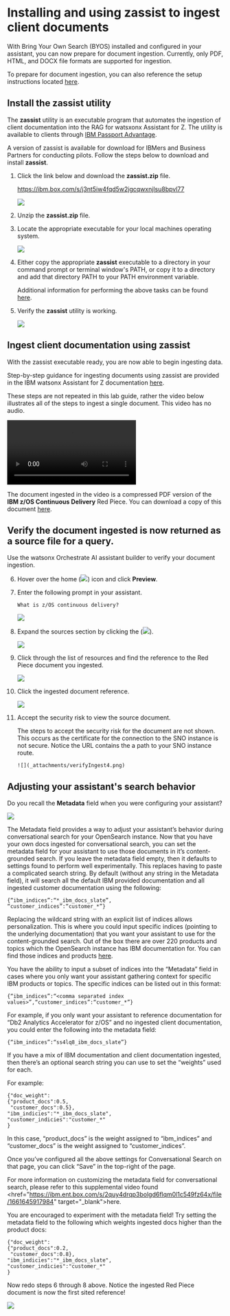 # Installing and using zassist to ingest client documents
With Bring Your Own Search (BYOS) installed and configured in your assistant, you can now prepare for document ingestion. Currently, only PDF, HTML, and DOCX file formats are supported for ingestion. 


To prepare for document ingestion, you can also reference the setup instructions located <a href="https://ibmdocs-test.dcs.ibm.com/docs/en/watsonx/waz/2.0?topic=install-zassist-ingest-data" target="_blank">here</a>.

## Install the zassist utility
The **zassist** utility is an executable program that automates the ingestion of client documentation into the RAG for watsxonx Assistant for Z. The utility is available to clients through <a href="https://www.ibm.com/software/passportadvantage/pao_customer.html" target="_blank">IBM Passport Advantage</a>.

A version of zassist is available for download for IBMers and Business Partners for conducting pilots. Follow the steps below to download and install **zassist**.

1. Click the link below and download the **zassist.zip** file.
   
    <a href="https://ibm.box.com/s/j3nt5iw4fqd5w2jgcqwxnjlsu8bpvl77" target="_blank">https://ibm.box.com/s/j3nt5iw4fqd5w2jgcqwxnjlsu8bpvl77</a>

    ![](_attachments/zassistDownload.png)

2. Unzip the **zassist.zip** file.
3. Locate the appropriate executable for your local machines operating system.

    ![](_attachments/zasstZIPFile.png)

4. Either copy the appropriate **zassist** executable to a directory in your command prompt or terminal window's PATH, or copy it to a directory and add that directory PATH to your PATH environment variable.

    Additional information for performing the above tasks can be found <a href="https://www.ibm.com/docs/en/watsonx/waz/2.x?topic=data-installing-zassist#tasktask_w13_lhf_4bc__steps__1" target="_blank">here</a>.

5. Verify the **zassist** utility is working.

    ![](_attachments/zassistRunning.png)

## Ingest client documentation using **zassist**
With the zassist executable ready, you are now able to begin ingesting data. 

Step-by-step guidance for ingesting documents using zassist are provided in the IBM watsonx Assistant for Z documentation <a href="https://www.ibm.com/docs/en/watsonx/waz/2.x?topic=data-ingesting" target="_blank">here</a>.

These steps are not repeated in this lab guide, rather the video below illustrates all of the steps to ingest a single document. This video has no audio.

![type:video](_videos/zassitIngest-final.mp4)

The document ingested in the video is a compressed PDF version of the **IBM z/OS Continuous Delivery** Red Piece. You can download a copy of this document <a href="https://github.com/IBM/SalesEnablement-L4-watsonx-AssistantForZ/blob/main/docs/Setup/_sampleDocs/redp5340-compressed.pdf" target="_blank">here</a>.

## Verify the document ingested is now returned as a source file for a query.
Use the watsonx Orchestrate AI assistant builder to verify your document ingestion.

6. Hover over the home (![](_attachments/homeIcon.png)) icon and click **Preview**.
7. Enter the following prompt in your assistant.

    ```
    What is z/OS continuous delivery?
    ```

    ![](_attachments/verifyIngest0.png)

8. Expand the sources section by clicking the (![](_attachments/downArrowIcon.png)).
   
    ![](_attachments/verifyIngest1.png)

9. Click through the list of resources and find the reference to the Red Piece document you ingested.

    ![](_attachments/verifyIngest2.png)

10. Click the ingested document reference.

    ![](_attachments/verifyIngest3.png)

11. Accept the security risk to view the source document.

    The steps to accept the security risk for the document are not shown. This occurs as the certificate for the connection to the SNO instance is not secure. Notice the URL contains the a path to your SNO instance route.

        ![](_attachments/verifyIngest4.png)

 ## Adjusting your assistant's search behavior
 Do you recall the **Metadata** field when you were configuring your assistant?

![](_attachments/genAISettings2.png)

The Metadata field provides a way to adjust your assistant’s behavior during conversational search for your OpenSearch instance. Now that you have your own docs ingested for conversational search, you can set the metadata field for your assistant to use those documents in it’s content-grounded search.
If you leave the metadata field empty, then it defaults to settings found to perform well experimentally. This replaces having to paste a complicated search string.
By default (without any string in the Metadata field), it will search all the default IBM provided documentation and all ingested customer documentation using the following:

```
{“ibm_indices”:“*_ibm_docs_slate”,
“customer_indices”:“customer_*”}
```

Replacing the wildcard string with an explicit list of indices allows personalization. This is where you could input specific indices (pointing to the underlying documentation) that you want your assistant to use for the content-grounded search. Out of the box there are over 220 products and topics which the OpenSearch instance has IBM documentation for. You can find those indices and products <a href="https://ibm.box.com/s/anioal2xuwbsck8v3l4r48juzh9tbcqn" target="_blank">here</a>.

You have the ability to input a subset of indices into the “Metadata” field in cases where you only want your assistant gathering context for specific IBM products or topics. The specific indices can be listed out in this format:

```
{“ibm_indices”:“<comma separated index values>”,“customer_indices”:“customer_*”}
```

For example, if you only want your assistant to reference documentation for “Db2 Analytics Accelerator for z/OS” and no ingested client documentation, you could enter the following into the metadata field:

```
{“ibm_indices”:“ss4lq8_ibm_docs_slate”}
```

If you have a mix of IBM documentation and client documentation ingested, then there’s an optional search string you can use to set the “weights” used for each. 

For example:

```
{"doc_weight":
{"product_docs":0.5,
 "customer_docs":0.5},
"ibm_indicies":"*_ibm_docs_slate",
"customer_indicies":"customer_*"
}
```

In this case, “product_docs” is the weight assigned to “ibm_indices” and “customer_docs” is the weight assigned to “customer_indices”.

Once you’ve configured all the above settings for Conversational Search on that page, you can click “Save” in the top-right of the page.

For more information on customizing the metadata field for conversational search, please refer to this supplemental video found <href="https://ibm.ent.box.com/s/2quy4drqp3bolgd6flqm0l1c549fz64x/file/1661645917984" target="_blank">here</a>.

You are encouraged to experiment with the metadata field!
Try setting the metadata field to the following which weights ingested docs higher than the product docs:

```
{"doc_weight":
{"product_docs":0.2,
 "customer_docs":0.8},
"ibm_indicies":"*_ibm_docs_slate",
"customer_indicies":"customer_*"
}
```

Now redo steps 6 through 8 above. Notice the ingested Red Piece document is now the first sited reference!

![](_attachments/verifyIngest5.png)

